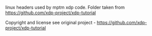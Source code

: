 linux headers used by mptm xdp code.
Folder taken from https://github.com/xdp-project/xdp-tutorial

Copyright and license see original project - https://github.com/xdp-project/xdp-tutorial
